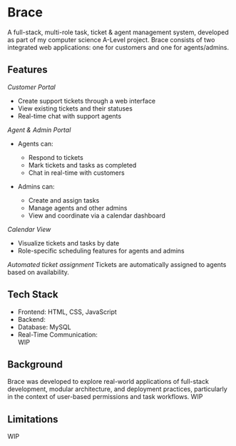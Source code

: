 # Brace
A full-stack, multi-role task, ticket & agent management system, developed as part of my computer science A-Level project. Brace consists of two integrated web applications: one for customers and one for agents/admins.

## Features
*Customer Portal*
- Create support tickets through a web interface  
- View existing tickets and their statuses  
- Real-time chat with support agents  

*Agent & Admin Portal*
- Agents can:  
  - Respond to tickets  
  - Mark tickets and tasks as completed  
  - Chat in real-time with customers
    
- Admins can:  
  - Create and assign tasks  
  - Manage agents and other admins  
  - View and coordinate via a calendar dashboard  

*Calendar View*
- Visualize tickets and tasks by date  
- Role-specific scheduling features for agents and admins

*Automated ticket assignment*
Tickets are automatically assigned to agents based on availability.

## Tech Stack
- Frontend: HTML, CSS, JavaScript  
- Backend: 
- Database: MySQL  
- Real-Time Communication:   
WIP

## Background
Brace was developed to explore real-world applications of full-stack development, modular architecture, and deployment practices, particularly in the context of user-based permissions and task workflows. WIP

## Limitations
WIP
